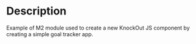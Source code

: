 # Description
Example of M2 module used to create a new KnockOut JS component by creating a simple goal tracker app.
